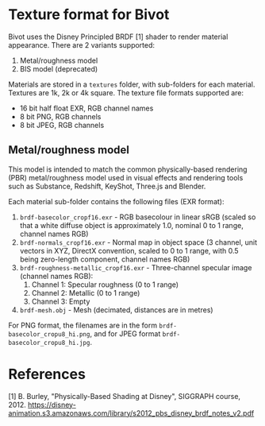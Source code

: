 # Texture format for Bivot

Bivot uses the Disney Principled BRDF [1] shader to render material appearance. There are 2 variants
supported:
1. Metal/roughness model
2. BIS model (deprecated)

Materials are stored in a `textures` folder, with sub-folders for each material. Textures are 1k, 2k or 4k
square. The texture file formats supported are:
* 16 bit half float EXR, RGB channel names
* 8 bit PNG, RGB channels
* 8 bit JPEG, RGB channels

## Metal/roughness model

This model is intended to match the common physically-based rendering (PBR) metal/roughness model used in
visual effects and rendering tools such as Substance, Redshift, KeyShot, Three.js and Blender.

Each material sub-folder contains the following files (EXR format):

1. `brdf-basecolor_cropf16.exr` - RGB basecolour in linear sRGB (scaled so that a white diffuse object is
   approximately 1.0, nominal 0 to 1 range, channel names RGB)
2. `brdf-normals_cropf16.exr` - Normal map in object space (3 channel, unit vectors in XYZ, DirectX
   convention, scaled to 0 to 1 range, with 0.5 being zero-length component, channel names RGB)
3. `brdf-roughness-metallic_cropf16.exr` - Three-channel specular image (channel names RGB):
    1. Channel 1: Specular roughness (0 to 1 range)
    2. Channel 2: Metallic (0 to 1 range)
    3. Channel 3: Empty
4. `brdf-mesh.obj` - Mesh (decimated, distances are in metres)

For PNG format, the filenames are in the form `brdf-basecolor_cropu8_hi.png`, and for JPEG format
`brdf-basecolor_cropu8_hi.jpg`.

# References

[1] B. Burley, "Physically-Based Shading at Disney", SIGGRAPH course, 2012.
https://disney-animation.s3.amazonaws.com/library/s2012_pbs_disney_brdf_notes_v2.pdf

